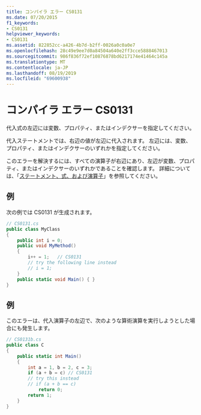 ```yaml
---
title: コンパイラ エラー CS0131
ms.date: 07/20/2015
f1_keywords:
- CS0131
helpviewer_keywords:
- CS0131
ms.assetid: 822852cc-a426-4b7d-b2ff-0026a0c0a0e7
ms.openlocfilehash: 28c49e9ee7d0a84504a640e2ff3cce5888467013
ms.sourcegitcommit: 986f836f72ef10876878bd6217174e41464c145a
ms.translationtype: MT
ms.contentlocale: ja-JP
ms.lasthandoff: 08/19/2019
ms.locfileid: "69600938"
---
```

# <a name="compiler-error-cs0131"></a>コンパイラ エラー CS0131
代入式の左辺には変数、プロパティ、またはインデクサーを指定してください。  
  
 代入ステートメントでは、右辺の値が左辺に代入されます。 左辺には、変数、プロパティ、またはインデクサーのいずれかを指定してください。  
  
 このエラーを解決するには、すべての演算子が右辺にあり、左辺が変数、プロパティ、またはインデクサーのいずれかであることを確認します。 詳細については、「[ステートメント、式、および演算子](../programming-guide/statements-expressions-operators/index.md)」を参照してください。  
  
## <a name="example"></a>例  
 次の例では CS0131 が生成されます。  
  
```csharp  
// CS0131.cs  
public class MyClass  
{  
    public int i = 0;  
    public void MyMethod()  
    {  
        i++ = 1;   // CS0131  
        // try the following line instead  
        // i = 1;  
    }  
    public static void Main() { }  
}  
```  
  
## <a name="example"></a>例  
 このエラーは、代入演算子の左辺で、次のような算術演算を実行しようとした場合にも発生します。  
  
```csharp  
// CS0131b.cs  
public class C  
{  
    public static int Main()  
    {  
        int a = 1, b = 2, c = 3;  
        if (a + b = c) // CS0131  
        // try this instead  
        // if (a + b == c)  
            return 0;  
        return 1;  
    }  
}  
```
